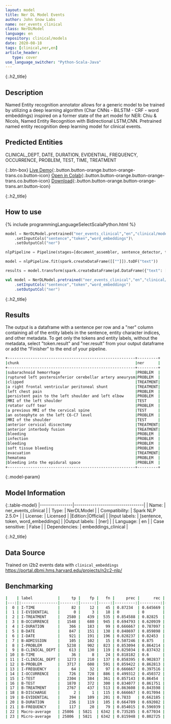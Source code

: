 ```yaml
---
layout: model
title: Ner DL Model Events
author: John Snow Labs
name: ner_events_clinical
class: NerDLModel
language: en
repository: clinical/models
date: 2020-08-18
tags: [clinical,ner,en]
article_header:
   type: cover
use_language_switcher: "Python-Scala-Java"
---
```


{:.h2_title}
## Description
Named Entity recognition annotator allows for a generic model to be trained by utilizing a deep learning algorithm (Char CNNs - BiLSTM - CRF - word embeddings) inspired on a former state of the art model for NER: Chiu & Nicols, Named Entity Recognition with Bidirectional LSTM,CNN.
Pretrained named entity recognition deep learning model for clinical events.

## Predicted Entities 
CLINICAL_DEPT, DATE, DURATION, EVIDENTIAL, FREQUENCY, OCCURRENCE, PROBLEM, TEST, TIME, TREATMENT

{:.btn-box}
[Live Demo](https://demo.johnsnowlabs.com/healthcare/NER_EVENTS_CLINICAL/){:.button.button-orange.button-orange-trans.co.button-icon}
[Open in Colab](https://colab.research.google.com/github/JohnSnowLabs/spark-nlp-workshop/blob/master/tutorials/streamlit_notebooks/healthcare/NER_EVENTS_CLINICAL.ipynb){:.button.button-orange.button-orange-trans.co.button-icon}
[Download](https://s3.amazonaws.com/auxdata.johnsnowlabs.com/clinical/models/ner_events_clinical_en_2.5.5_2.4_1597775531760.zip){:.button.button-orange.button-orange-trans.arr.button-icon}

{:.h2_title}
## How to use 
<div class="tabs-box" markdown="1">

{% include programmingLanguageSelectScalaPython.html %}

```python
model = NerDLModel.pretrained("ner_events_clinical","en","clinical/models")\
	.setInputCols("sentence","token","word_embeddings")\
	.setOutputCol("ner")

nlpPipeline = Pipeline(stages=[document_assembler, sentence_detector, tokenizer, embeddings_clinical, model, ner_converter])

model = nlpPipeline.fit(spark.createDataFrame([[""]]).toDF("text"))

results = model.transform(spark.createDataFrame(pd.DataFrame({"text": ["""This is the case of a very pleasant 46-year-old Caucasian female with subarachnoid hemorrhage secondary to ruptured left posteroinferior cerebellar artery aneurysm, which was clipped. The patient last underwent a right frontal ventricular peritoneal shunt on 10/12/07. This resulted in relief of left chest pain, but the patient continued to complaint of persistent pain to the left shoulder and left elbow. She was seen in clinic on 12/11/07 during which time MRI of the left shoulder showed no evidence of rotator cuff tear. She did have a previous MRI of the cervical spine that did show an osteophyte on the left C6-C7 level. Based on this, negative MRI of the shoulder, the patient was recommended to have anterior cervical discectomy with anterior interbody fusion at C6-C7 level. Operation, expected outcome, risks, and benefits were discussed with her. Risks include, but not exclusive of bleeding and infection, bleeding could be soft tissue bleeding, which may compromise airway and may result in return to the operating room emergently for evacuation of said hematoma. There is also the possibility of bleeding into the epidural space, which can compress the spinal cord and result in weakness and numbness of all four extremities as well as impairment of bowel and bladder function. Should this occur, the patient understands that she needs to be brought emergently back to the operating room for evacuation of said hematoma. There is also the risk of infection, which can be superficial and can be managed with p.o. antibiotics. However, the patient may develop deeper-seated infection, which may require return to the operating room. Should the infection be in the area of the spinal instrumentation, this will cause a dilemma since there might be a need to remove the spinal instrumentation and/or allograft. There is also the possibility of potential injury to the esophageus, the trachea, and the carotid artery. There is also the risks of stroke on the right cerebral circulation should an undiagnosed plaque be propelled from the right carotid. There is also the possibility hoarseness of the voice secondary to injury to the recurrent laryngeal nerve. There is also the risk of pseudoarthrosis and hardware failure. She understood all of these risks and agreed to have the procedure performed."""]})))
```

```scala
val model = NerDLModel.pretrained("ner_events_clinical","en","clinical/models")
	.setInputCols("sentence","token","word_embeddings")
	.setOutputCol("ner")
```
</div>

{:.h2_title}
## Results
The output is a dataframe with a sentence per row and a "ner" column containing all of the entity labels in the sentence, entity character indices, and other metadata. To get only the tokens and entity labels, without the metadata, select "token.result" and "ner.result" from your output dataframe or add the "Finisher" to the end of your pipeline.

```bash
+--------------------------------------------------------+---------+
|chunk                                                   |ner      |
+--------------------------------------------------------+---------+
|subarachnoid hemorrhage                                 |PROBLEM  |
|ruptured left posteroinferior cerebellar artery aneurysm|PROBLEM  |
|clipped                                                 |TREATMENT|
|a right frontal ventricular peritoneal shunt            |TREATMENT|
|left chest pain                                         |PROBLEM  |
|persistent pain to the left shoulder and left elbow     |PROBLEM  |
|MRI of the left shoulder                                |TEST     |
|rotator cuff tear                                       |PROBLEM  |
|a previous MRI of the cervical spine                    |TEST     |
|an osteophyte on the left C6-C7 level                   |PROBLEM  |
|MRI of the shoulder                                     |TEST     |
|anterior cervical discectomy                            |TREATMENT|
|anterior interbody fusion                               |TREATMENT|
|bleeding                                                |PROBLEM  |
|infection                                               |PROBLEM  |
|bleeding                                                |PROBLEM  |
|soft tissue bleeding                                    |PROBLEM  |
|evacuation                                              |TREATMENT|
|hematoma                                                |PROBLEM  |
|bleeding into the epidural space                        |PROBLEM  |
+--------------------------------------------------------+---------+
```

{:.model-param}
## Model Information

{:.table-model}
|----------------|----------------------------------|
| Name:           | ner_events_clinical              |
| Type:    | NerDLModel                       |
| Compatibility:  | Spark NLP 2.5.0+                            |
| License:        | Licensed                         |
|Edition:|Official|                       |
|Input labels:         | [sentence, token, word_embeddings] |
|Output labels:        | [ner]                              |
| Language:       | en                               |
| Case sensitive: | False                            |
| Dependencies:  | embeddings_clinical              |

{:.h2_title}
## Data Source
Trained on i2b2 events data with `clinical_embeddings`
https://portal.dbmi.hms.harvard.edu/projects/n2c2-nlp/

## Benchmarking
```bash
|    | label           |     tp |    fp |   fn |     prec |      rec |        f1 |
|---:|:----------------|-------:|------:|-----:|---------:|---------:|----------:|
|  0 | I-TIME          |     82 |    12 |   45 | 0.87234  | 0.645669 | 0.742081  |
|  1 | I-EVIDENTIAL    |      0 |     3 |   18 | 0        | 0        | 0         |
|  2 | I-TREATMENT     |   2580 |   439 |  535 | 0.854588 | 0.82825  | 0.841213  |
|  3 | B-OCCURRENCE    |   1548 |   680 |  945 | 0.694793 | 0.620939 | 0.655793  |
|  4 | I-DURATION      |    366 |   183 |   99 | 0.666667 | 0.787097 | 0.721893  |
|  5 | B-DATE          |    847 |   151 |  138 | 0.848697 | 0.859898 | 0.854261  |
|  6 | I-DATE          |    921 |   191 |  196 | 0.828237 | 0.82453  | 0.82638   |
|  7 | B-ADMISSION     |    105 |   102 |   15 | 0.507246 | 0.875    | 0.642202  |
|  8 | I-PROBLEM       |   5238 |   902 |  823 | 0.853094 | 0.864214 | 0.858618  |
|  9 | B-CLINICAL_DEPT |    613 |   130 |  119 | 0.825034 | 0.837432 | 0.831187  |
| 10 | B-TIME          |     36 |     8 |   24 | 0.818182 | 0.6      | 0.692308  |
| 11 | I-CLINICAL_DEPT |   1273 |   210 |  137 | 0.858395 | 0.902837 | 0.880055  |
| 12 | B-PROBLEM       |   3717 |   608 |  591 | 0.859422 | 0.862813 | 0.861114  |
| 13 | I-FREQUENCY     |     64 |    32 |   97 | 0.666667 | 0.397516 | 0.498054  |
| 14 | I-OCCURRENCE    |    726 |   728 |  886 | 0.499312 | 0.450372 | 0.473581  |
| 15 | I-TEST          |   2304 |   384 |  361 | 0.857143 | 0.86454  | 0.860826  |
| 16 | B-TEST          |   1870 |   372 |  300 | 0.834077 | 0.861751 | 0.847688  |
| 17 | B-TREATMENT     |   2767 |   437 |  513 | 0.863608 | 0.843598 | 0.853485  |
| 18 | B-DISCHARGE     |      2 |     1 |  115 | 0.666667 | 0.017094 | 0.0333333 |
| 19 | B-EVIDENTIAL    |    394 |   109 |  201 | 0.7833   | 0.662185 | 0.717669  |
| 20 | B-DURATION      |    236 |   119 |  105 | 0.664789 | 0.692082 | 0.678161  |
| 21 | B-FREQUENCY     |    117 |    20 |   79 | 0.854015 | 0.596939 | 0.702703  |
| 22 | Macro-average   | 25806  | 5821  | 6342 | 0.735285 | 0.677034 | 0.704959  |
| 23 | Micro-average   | 25806  | 5821  | 6342 | 0.815948 | 0.802725 | 0.809283  |
```